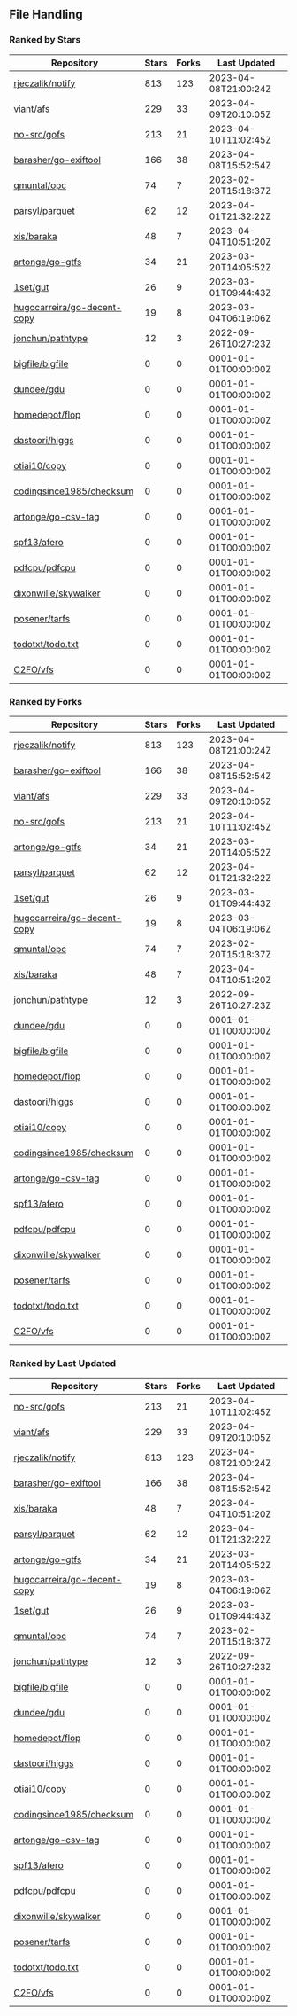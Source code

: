 ## File Handling

### Ranked by Stars

| Repository | Stars | Forks | Last Updated |
|------------|-------|-------|--------------|
| [rjeczalik/notify](https://github.com/rjeczalik/notify) | 813 | 123 | 2023-04-08T21:00:24Z |
| [viant/afs](https://github.com/viant/afs) | 229 | 33 | 2023-04-09T20:10:05Z |
| [no-src/gofs](https://github.com/no-src/gofs) | 213 | 21 | 2023-04-10T11:02:45Z |
| [barasher/go-exiftool](https://github.com/barasher/go-exiftool) | 166 | 38 | 2023-04-08T15:52:54Z |
| [qmuntal/opc](https://github.com/qmuntal/opc) | 74 | 7 | 2023-02-20T15:18:37Z |
| [parsyl/parquet](https://github.com/parsyl/parquet) | 62 | 12 | 2023-04-01T21:32:22Z |
| [xis/baraka](https://github.com/xis/baraka) | 48 | 7 | 2023-04-04T10:51:20Z |
| [artonge/go-gtfs](https://github.com/artonge/go-gtfs) | 34 | 21 | 2023-03-20T14:05:52Z |
| [1set/gut](https://github.com/1set/gut) | 26 | 9 | 2023-03-01T09:44:43Z |
| [hugocarreira/go-decent-copy](https://github.com/hugocarreira/go-decent-copy) | 19 | 8 | 2023-03-04T06:19:06Z |
| [jonchun/pathtype](https://github.com/jonchun/pathtype) | 12 | 3 | 2022-09-26T10:27:23Z |
| [bigfile/bigfile](https://github.com/bigfile/bigfile) | 0 | 0 | 0001-01-01T00:00:00Z |
| [dundee/gdu](https://github.com/dundee/gdu) | 0 | 0 | 0001-01-01T00:00:00Z |
| [homedepot/flop](https://github.com/homedepot/flop) | 0 | 0 | 0001-01-01T00:00:00Z |
| [dastoori/higgs](https://github.com/dastoori/higgs) | 0 | 0 | 0001-01-01T00:00:00Z |
| [otiai10/copy](https://github.com/otiai10/copy) | 0 | 0 | 0001-01-01T00:00:00Z |
| [codingsince1985/checksum](https://github.com/codingsince1985/checksum) | 0 | 0 | 0001-01-01T00:00:00Z |
| [artonge/go-csv-tag](https://github.com/artonge/go-csv-tag) | 0 | 0 | 0001-01-01T00:00:00Z |
| [spf13/afero](https://github.com/spf13/afero) | 0 | 0 | 0001-01-01T00:00:00Z |
| [pdfcpu/pdfcpu](https://github.com/pdfcpu/pdfcpu) | 0 | 0 | 0001-01-01T00:00:00Z |
| [dixonwille/skywalker](https://github.com/dixonwille/skywalker) | 0 | 0 | 0001-01-01T00:00:00Z |
| [posener/tarfs](https://github.com/posener/tarfs) | 0 | 0 | 0001-01-01T00:00:00Z |
| [todotxt/todo.txt](https://github.com/todotxt/todo.txt) | 0 | 0 | 0001-01-01T00:00:00Z |
| [C2FO/vfs](https://github.com/C2FO/vfs) | 0 | 0 | 0001-01-01T00:00:00Z |

### Ranked by Forks

| Repository | Stars | Forks | Last Updated |
|------------|-------|-------|--------------|
| [rjeczalik/notify](https://github.com/rjeczalik/notify) | 813 | 123 | 2023-04-08T21:00:24Z |
| [barasher/go-exiftool](https://github.com/barasher/go-exiftool) | 166 | 38 | 2023-04-08T15:52:54Z |
| [viant/afs](https://github.com/viant/afs) | 229 | 33 | 2023-04-09T20:10:05Z |
| [no-src/gofs](https://github.com/no-src/gofs) | 213 | 21 | 2023-04-10T11:02:45Z |
| [artonge/go-gtfs](https://github.com/artonge/go-gtfs) | 34 | 21 | 2023-03-20T14:05:52Z |
| [parsyl/parquet](https://github.com/parsyl/parquet) | 62 | 12 | 2023-04-01T21:32:22Z |
| [1set/gut](https://github.com/1set/gut) | 26 | 9 | 2023-03-01T09:44:43Z |
| [hugocarreira/go-decent-copy](https://github.com/hugocarreira/go-decent-copy) | 19 | 8 | 2023-03-04T06:19:06Z |
| [qmuntal/opc](https://github.com/qmuntal/opc) | 74 | 7 | 2023-02-20T15:18:37Z |
| [xis/baraka](https://github.com/xis/baraka) | 48 | 7 | 2023-04-04T10:51:20Z |
| [jonchun/pathtype](https://github.com/jonchun/pathtype) | 12 | 3 | 2022-09-26T10:27:23Z |
| [dundee/gdu](https://github.com/dundee/gdu) | 0 | 0 | 0001-01-01T00:00:00Z |
| [bigfile/bigfile](https://github.com/bigfile/bigfile) | 0 | 0 | 0001-01-01T00:00:00Z |
| [homedepot/flop](https://github.com/homedepot/flop) | 0 | 0 | 0001-01-01T00:00:00Z |
| [dastoori/higgs](https://github.com/dastoori/higgs) | 0 | 0 | 0001-01-01T00:00:00Z |
| [otiai10/copy](https://github.com/otiai10/copy) | 0 | 0 | 0001-01-01T00:00:00Z |
| [codingsince1985/checksum](https://github.com/codingsince1985/checksum) | 0 | 0 | 0001-01-01T00:00:00Z |
| [artonge/go-csv-tag](https://github.com/artonge/go-csv-tag) | 0 | 0 | 0001-01-01T00:00:00Z |
| [spf13/afero](https://github.com/spf13/afero) | 0 | 0 | 0001-01-01T00:00:00Z |
| [pdfcpu/pdfcpu](https://github.com/pdfcpu/pdfcpu) | 0 | 0 | 0001-01-01T00:00:00Z |
| [dixonwille/skywalker](https://github.com/dixonwille/skywalker) | 0 | 0 | 0001-01-01T00:00:00Z |
| [posener/tarfs](https://github.com/posener/tarfs) | 0 | 0 | 0001-01-01T00:00:00Z |
| [todotxt/todo.txt](https://github.com/todotxt/todo.txt) | 0 | 0 | 0001-01-01T00:00:00Z |
| [C2FO/vfs](https://github.com/C2FO/vfs) | 0 | 0 | 0001-01-01T00:00:00Z |

### Ranked by Last Updated

| Repository | Stars | Forks | Last Updated |
|------------|-------|-------|--------------|
| [no-src/gofs](https://github.com/no-src/gofs) | 213 | 21 | 2023-04-10T11:02:45Z |
| [viant/afs](https://github.com/viant/afs) | 229 | 33 | 2023-04-09T20:10:05Z |
| [rjeczalik/notify](https://github.com/rjeczalik/notify) | 813 | 123 | 2023-04-08T21:00:24Z |
| [barasher/go-exiftool](https://github.com/barasher/go-exiftool) | 166 | 38 | 2023-04-08T15:52:54Z |
| [xis/baraka](https://github.com/xis/baraka) | 48 | 7 | 2023-04-04T10:51:20Z |
| [parsyl/parquet](https://github.com/parsyl/parquet) | 62 | 12 | 2023-04-01T21:32:22Z |
| [artonge/go-gtfs](https://github.com/artonge/go-gtfs) | 34 | 21 | 2023-03-20T14:05:52Z |
| [hugocarreira/go-decent-copy](https://github.com/hugocarreira/go-decent-copy) | 19 | 8 | 2023-03-04T06:19:06Z |
| [1set/gut](https://github.com/1set/gut) | 26 | 9 | 2023-03-01T09:44:43Z |
| [qmuntal/opc](https://github.com/qmuntal/opc) | 74 | 7 | 2023-02-20T15:18:37Z |
| [jonchun/pathtype](https://github.com/jonchun/pathtype) | 12 | 3 | 2022-09-26T10:27:23Z |
| [bigfile/bigfile](https://github.com/bigfile/bigfile) | 0 | 0 | 0001-01-01T00:00:00Z |
| [dundee/gdu](https://github.com/dundee/gdu) | 0 | 0 | 0001-01-01T00:00:00Z |
| [homedepot/flop](https://github.com/homedepot/flop) | 0 | 0 | 0001-01-01T00:00:00Z |
| [dastoori/higgs](https://github.com/dastoori/higgs) | 0 | 0 | 0001-01-01T00:00:00Z |
| [otiai10/copy](https://github.com/otiai10/copy) | 0 | 0 | 0001-01-01T00:00:00Z |
| [codingsince1985/checksum](https://github.com/codingsince1985/checksum) | 0 | 0 | 0001-01-01T00:00:00Z |
| [artonge/go-csv-tag](https://github.com/artonge/go-csv-tag) | 0 | 0 | 0001-01-01T00:00:00Z |
| [spf13/afero](https://github.com/spf13/afero) | 0 | 0 | 0001-01-01T00:00:00Z |
| [pdfcpu/pdfcpu](https://github.com/pdfcpu/pdfcpu) | 0 | 0 | 0001-01-01T00:00:00Z |
| [dixonwille/skywalker](https://github.com/dixonwille/skywalker) | 0 | 0 | 0001-01-01T00:00:00Z |
| [posener/tarfs](https://github.com/posener/tarfs) | 0 | 0 | 0001-01-01T00:00:00Z |
| [todotxt/todo.txt](https://github.com/todotxt/todo.txt) | 0 | 0 | 0001-01-01T00:00:00Z |
| [C2FO/vfs](https://github.com/C2FO/vfs) | 0 | 0 | 0001-01-01T00:00:00Z |

